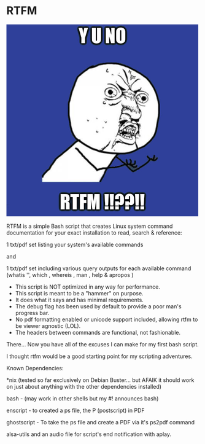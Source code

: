 # RTFM
 ![RTFM](https://github.com/timothywcrane/RTFM/blob/main/rtfm.jpg?raw=true)
    
RTFM is a simple Bash script that creates Linux system command documentation for your exact installation to read, search & reference:

1 txt/pdf set listing your system's available commands

and

1 txt/pdf set including various query outputs for each available command (whatis '<command>', which <command>, whereis <command>, man <command>, help <command> & apropos <command>)

* This script is NOT optimized in any way for performance. 
* This script is meant to be a "hammer" on purpose. 
* It does what it says and has minimal requirements.
* The debug flag has been used by default to provide a poor man's progress bar. 
* No pdf formatting enabled or unicode support included, allowing rtfm to be viewer agnostic (LOL).
* The headers between commands are functional, not fashionable.

There... Now you have all of the excuses I can make for my first bash script.

I thought rtfm would be a good starting point for my scripting adventures.

Known Dependencies:

*nix (tested so far exclusively on Debian Buster... but AFAIK it should work on just about anything with the other dependencies installed)

bash - (may work in other shells but my #! announces bash)

enscript - to created a ps file, the P (postscript) in PDF

ghostscript - To take the ps file and create a PDF via it's ps2pdf command

alsa-utils and an audio file for script's end notification with aplay.
